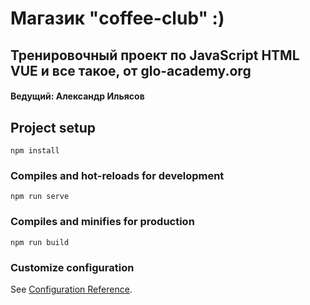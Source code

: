 # Магазик "coffee-club" :)

## Тренировочный проект по JavaScript HTML VUE и все такое, от glo-academy.org

#### Ведущий: Александр Ильясов

## Project setup

```
npm install
```

### Compiles and hot-reloads for development

```
npm run serve
```

### Compiles and minifies for production

```
npm run build
```

### Customize configuration

See [Configuration Reference](https://cli.vuejs.org/config/).

